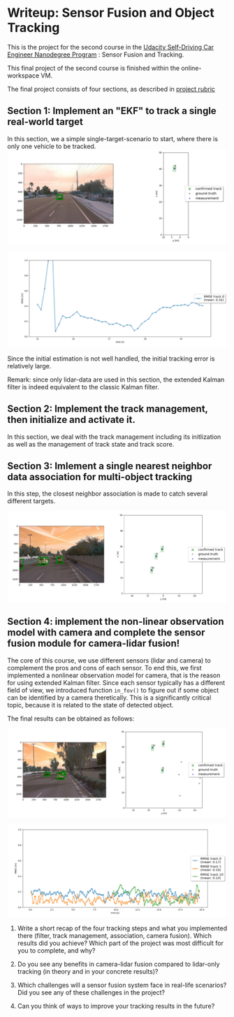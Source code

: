# Writeup: Sensor Fusion and Object Tracking

This is the project for the second course in the  [Udacity Self-Driving Car Engineer Nanodegree Program](https://www.udacity.com/course/c-plus-plus-nanodegree--nd213) : Sensor Fusion and Tracking. 

This final project of the second course is finished within the online-workspace VM.

The final project consists of four sections, as described in [project rubric](https://review.udacity.com/#!/rubrics/3006/view)

## Section 1: Implement an "EKF" to track a single real-world target
In this section, we a simple single-target-scenario to start, where there is only one vehicle to be tracked. 
![img1](images-final/step1_output2.png)


![img1](images-final/step1_output1.png)

Since the initial estimation is not well handled, the initial tracking error is relatively large.

Remark: since only lidar-data are used in this section, the extended Kalman filter is indeed equivalent to the classic Kalman filter.

## Section 2: Implement the track management, then initialize and activate it.

In this section, we deal with the track management including its initlization as well as the management of track state and track score.

## Section 3: Imlement a single nearest neighbor data association for multi-object tracking

In this step, the closest neighbor association is made to catch several different targets. 

![img1](images-final/step3_output1.png)


## Section 4: implement the non-linear observation model with camera and complete the sensor fusion module for camera-lidar fusion!

The core of this course, we use different sensors (lidar and camera) to complement the pros and cons of each sensor. To end this, we first implemented a nonlinear observation model for camera, that is the reason for using extended Kalman filter. Since each sensor typically has a different field of view, we introduced function `in_fov()` to figure out if some object can be identified by a camera theretically. This is a significantly critical topic, because it is related to the state of detected object.

The final results can be obtained as follows:

![img1](images-final/step4_output1.png)

![img1](images-final/step4_output2.png)


1. Write a short recap of the four tracking steps and what you implemented there (filter, track management, association, camera fusion). Which results did you achieve? Which part of the project was most difficult for you to complete, and why?



2. Do you see any benefits in camera-lidar fusion compared to lidar-only tracking (in theory and in your concrete results)?




3. Which challenges will a sensor fusion system face in real-life scenarios? Did you see any of these challenges in the project?



4. Can you think of ways to improve your tracking results in the future?



